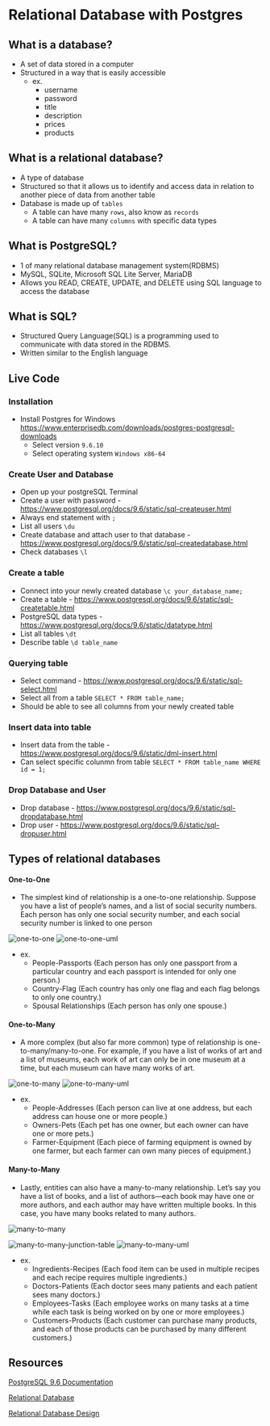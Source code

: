 # Relational Database with Postgres

## What is a database?
- A set of data stored in a computer
- Structured in a way that is easily accessible
  - ex.
    - username
    - password
    - title
    - description
    - prices
    - products
  
## What is a relational database?
- A type of database
- Structured so that it allows us to identify and access data in relation to another piece of data from another table
- Database is made up of `tables`
  - A table can have many `rows`, also know as `records`
  - A table can have many `columns` with specific data types

## What is PostgreSQL?
- 1 of many relational database management system(RDBMS)
- MySQL, SQLite, Microsoft SQL Lite Server, MariaDB
- Allows you READ, CREATE, UPDATE, and DELETE using SQL language to access the database

## What is SQL?
- Structured Query Language(SQL) is a programming used to communicate with data stored in the RDBMS.
- Written similar to the English language

## Live Code
### Installation
- Install Postgres for Windows https://www.enterprisedb.com/downloads/postgres-postgresql-downloads
  - Select version `9.6.10`
  - Select operating system `Windows x86-64`
  
### Create User and Database
- Open up your postgreSQL Terminal
- Create a user with password - https://www.postgresql.org/docs/9.6/static/sql-createuser.html
- Always end statement with `;`
- List all users `\du`
- Create database and attach user to that database - https://www.postgresql.org/docs/9.6/static/sql-createdatabase.html
- Check databases `\l`

### Create a table
- Connect into your newly created database `\c your_database_name;`
- Create a table - https://www.postgresql.org/docs/9.6/static/sql-createtable.html
- PostgreSQL data types - https://www.postgresql.org/docs/9.6/static/datatype.html
- List all tables `\dt`
- Describe table `\d table_name`

### Querying table
- Select command - https://www.postgresql.org/docs/9.6/static/sql-select.html
- Select all from a table `SELECT * FROM table_name;`
- Should be able to see all columns from your newly created table

### Insert data into table
- Insert data from the table - https://www.postgresql.org/docs/9.6/static/dml-insert.html
- Can select specific colunmn from table `SELECT * FROM table_name WHERE id = 1;`

### Drop Database and User
- Drop database - https://www.postgresql.org/docs/9.6/static/sql-dropdatabase.html
- Drop user - https://www.postgresql.org/docs/9.6/static/sql-dropuser.html
  
## Types of relational databases
#### One-to-One
- The simplest kind of relationship is a one-to-one relationship. Suppose you have a list of people’s names, and a list of social security numbers. Each person has only one social security number, and each social security number is linked to one person

![one-to-one](https://i.imgur.com/wEkbLRR.png?2)
![one-to-one-uml](https://i.imgur.com/PVqrj8E.png)


- ex.
  - People-Passports (Each person has only one passport from a particular country and each passport is intended for only one person.)
  - Country-Flag (Each country has only one flag and each flag belongs to only one country.)
  - Spousal Relationships (Each person has only one spouse.)
  




#### One-to-Many
- A more complex (but also far more common) type of relationship is one-to-many/many-to-one. For example, if you have a list of works of art and a list of museums, each work of art can only be in one museum at a time, but each museum can have many works of art.

![one-to-many](https://i.imgur.com/PHJcJT6.png?1)
![one-to-many-uml](https://i.imgur.com/lozOXoX.png)


- ex. 
  - People-Addresses (Each person can live at one address, but each address can house one or more people.)
  - Owners-Pets (Each pet has one owner, but each owner can have one or more pets.)
  - Farmer-Equipment (Each piece of farming equipment is owned by one farmer, but each farmer can own many pieces of equipment.)


#### Many-to-Many
- Lastly, entities can also have a many-to-many relationship. Let’s say you have a list of books, and a list of authors—each book may have one or more authors, and each author may have written multiple books. In this case, you have many books related to many authors.

![many-to-many](https://i.imgur.com/XJQSZje.png?1)

![many-to-many-junction-table](https://i.imgur.com/NwMRbEE.png?1)
![many-to-many-uml](https://i.imgur.com/gev6KEs.png?1)


- ex.
  - Ingredients-Recipes (Each food item can be used in multiple recipes and each recipe requires multiple ingredients.)
  - Doctors-Patients (Each doctor sees many patients and each patient sees many doctors.)
  - Employees-Tasks (Each employee works on many tasks at a time while each task is being worked on by one or more employees.)
  - Customers-Products (Each customer can purchase many products, and each of those products can be purchased by many different customers.)
  
  

## Resources
[PostgreSQL 9.6 Documentation](https://www.postgresql.org/docs/9.6/static/index.html)

[Relational Database](https://database.guide/the-3-types-of-relationships-in-database-design/)

[Relational Database Design](http://www.ntu.edu.sg/home/ehchua/programming/sql/relational_database_design.html)





